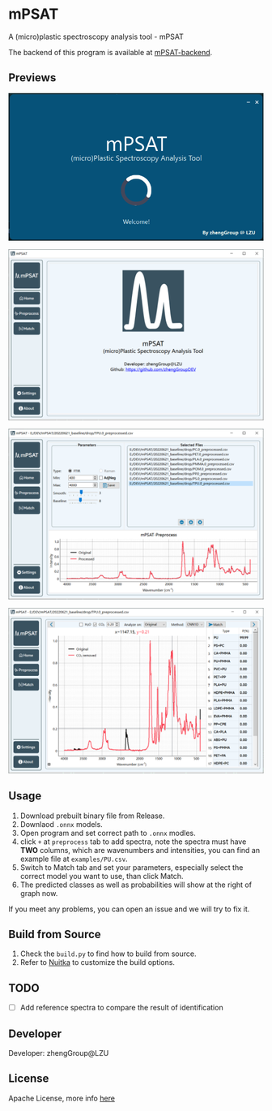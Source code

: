 # mPSAT

A (micro)plastic spectroscopy analysis tool - mPSAT

The backend of this program is available at [mPSAT-backend](https://github.com/zhengGroupDEV/mPSAT-backend).

## Previews

![splash screen](images/splash.png)

![Home](images/home.png)

![Preprocess](images/preprocess.png)

![Match](images/match.png)

## Usage

1. Download prebuilt binary file from Release.
2. Downlaod `.onnx` models.
3. Open program and set correct path to `.onnx` modles.
4. click `+` at `preprocess` tab to add spectra, note the spectra must have **TWO** columns, which are wavenumbers and intensities, you can find an example file at `examples/PU.csv`.
5. Switch to Match tab and set your parameters, especially select the correct model you want to use, than click Match.
6. The predicted classes as well as probabilities will show at the right of graph now.

If you meet any problems, you can open an issue and we will try to fix it.

## Build from Source

1. Check the `build.py` to find how to build from source.
2. Refer to [Nuitka](https://github.com/Nuitka/Nuitka) to customize the build options.

## TODO

- [ ] Add reference spectra to compare the result of identification

## Developer

Developer: zhengGroup@LZU

## License

Apache License, more info [here](README.md)
